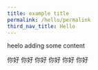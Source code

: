 ```yaml
---
title: example title
permalink: /hello/permalink
third_nav_title: Hello
---
```

heelo adding some content

你好
你好
你好
你好
你好
你好